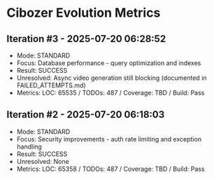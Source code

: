 # Cibozer Evolution Metrics

## Iteration #3 - 2025-07-20 06:28:52
- Mode: STANDARD
- Focus: Database performance - query optimization and indexes
- Result: SUCCESS
- Unresolved: Async video generation still blocking (documented in FAILED_ATTEMPTS.md)
- Metrics: LOC: 65535 / TODOs: 487 / Coverage: TBD / Build: Pass

## Iteration #2 - 2025-07-20 06:18:03
- Mode: STANDARD
- Focus: Security improvements - auth rate limiting and exception handling
- Result: SUCCESS
- Unresolved: None
- Metrics: LOC: 65358 / TODOs: 487 / Coverage: TBD / Build: Pass